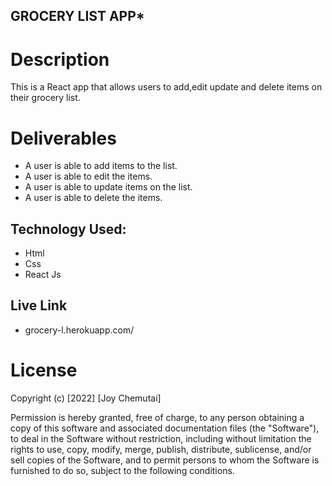 ## GROCERY LIST APP*

 # Description
 This is a React app that allows users to add,edit update and delete items on their grocery list.

 # Deliverables

 * A user is able to add items to the list.
 * A user is able to edit the items.
 * A user is able to update items on the list.
 * A user is able to delete the items.

 ## Technology Used:

  * Html
  * Css
  * React Js

  ## Live Link

  * grocery-l.herokuapp.com/

  # License

  Copyright (c) [2022] [Joy Chemutai]

Permission is hereby granted, free of charge, to any person obtaining a copy of this software and associated documentation files (the "Software"), to deal in the Software without restriction, including without limitation the rights to use, copy, modify, merge, publish, distribute, sublicense, and/or sell copies of the Software, and to permit persons to whom the Software is furnished to do so, subject to the following conditions.